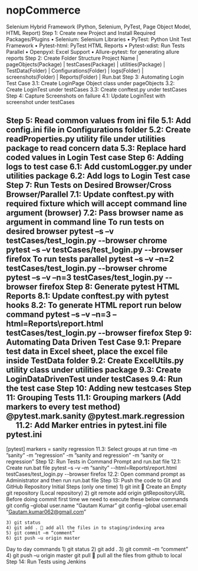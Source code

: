 # nopCommerce
Selenium Hybrid Framework
(Python, Selenium, PyTest, Page Object Model, HTML Report)
Step 1: Create new Project and Install Required Packages/Plugins
•	Selenium: Selenium Libraries
•	PyTest: Python Unit Test Framework
•	Pytest-html: PyTest HTML Reports
•	Pytest-xdist: Run Tests Parallel
•	Openpyxl: Excel Support
•	Allure-pytest: for generating allure reports
Step 2: Create Folder Structure
Project Name
		|
		pageObjects(Package) 
 	| 
 	testCases(Package)
 	| 
 	utilities(Package)
 	|
 	TestData(Folder)
 	|
		Configurations(Folder) 
 	| 
 	logs(Folder)
 	| 
 	screenshots(Folder)
 	|
 	Reports(Folder)
 	|
 	Run.bat
Step 3: Automating Login Test Case
	3.1: Create LoginPage Object class under pageObjects
	3.2: Create LoginTest under testCases
	3.3: Create conftest.py under testCases
Step 4: Capture Screenshots on failure
	4.1: Update LoginTest with screenshot under testCases


Step 5: Read common values from ini file
	5.1: Add config.ini file in Configurations folder
	5.2: Create readProperties.py utility file under utilities package to read concern data
	5.3: Replace hard coded values in Login Test case
Step 6: Adding logs to test case
6.1: Add customLogger.py under utilities package
6.2: Add logs to Login Test case 
Step 7: Run Tests on Desired Browser/Cross Browser/Parallel
	7.1: Update conftest.py with required fixture which will accept command line argument (browser)
	7.2: Pass browser name as argument in command line
To run tests on desired browser 
pytest –s –v testCases/test_login.py --browser chrome
pytest –s –v testCases/test_login.py --browser firefox
To run tests parallel
pytest –s –v –n=2 testCases/test_login.py --browser chrome
pytest –s –v –n=3 testCases/test_login.py --browser firefox
Step 8: Generate pytest HTML Reports
	8.1: Update conftest.py with pytest hooks
	8.2: To generate HTML report run below command
pytest –s –v –n=3 –html=Reports\report.html testCases/test_login.py --browser firefox 
Step 9: Automating Data Driven Test Case 
	9.1: Prepare test data in Excel sheet, place the excel file inside TestData folder
	9.2: Create ExcelUtils.py utility class under utilities package
	9.3: Create LoginDataDrivenTest under testCases
	9.4: Run the test case 
Step 10: Adding new testcases
Step 11: Grouping Tests
	11.1: Grouping markers (Add markers to every test method)
	@pytest.mark.sanity
	@pytest.mark.regression
 
11.2: Add Marker entries in pytest.ini file
pytest.ini
-------------
[pytest]
markers = 
		sanity
		regression
	11.3: Select groups at run time
	-m ”sanity”
	-m ”regression”
	-m ”sanity and regression”
	-m ”sanity or regression”
Step 12: Run Tests in Command Prompt and run.bat file
	12.1: Create run.bat file 
pytest –s –v –m “sanity” --html=Reports\report.html testCases/test_login.py --browser firefox 
	12.2: Open command prompt as Administrator and then run run.bat file 
Step 13: Push the code to Git and GitHub Repository 
Initial Steps (only one time)
	1) git init  Create an Empty git repository (Local repository)
	2) git remote add origin gitRepositoryURL
Before doing commit first time we need to execute these below commands
	git config –global user.name “Gautam Kumar”
	git config –global user.email “Gautam.kumar062@gmail.com”

	3) git status 
	4) git add .  add all the files in to staging/indexing area
	5) git commit –m “comment”
	6) git push –u origin master
Day to day commands
	1) git status 
	2) git add . 
	3) git commit –m “comment”
	4) git push –u origin master
     git pull  pull all the files from github to local
Step 14: Run Tests using Jenkins
